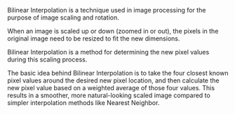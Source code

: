 Bilinear Interpolation is a technique used in image processing for the purpose of image scaling and rotation.

When an image is scaled up or down (zoomed in or out), the pixels in the original image need to be resized to fit the new dimensions. 

Bilinear Interpolation is a method for determining the new pixel values during this scaling process.

The basic idea behind Bilinear Interpolation is to take the four closest known pixel values around the desired new pixel location, and then calculate the new pixel value based on a weighted average of those four values. This results in a smoother, more natural-looking scaled image compared to simpler interpolation methods like Nearest Neighbor.
